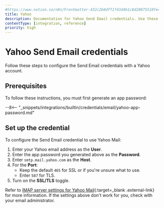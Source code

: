 ```yaml
---
#https://www.notion.so/n8n/Frontmatter-432c2b8dff1f43d4b1c8d20075510fe4
title: Yahoo
description: Documentation for Yahoo Send Email credentials. Use these credentials to authenticate Send Email with Yahoo in n8n, a workflow automation platform.
contentType: [integration, reference]
priority: high
---
```


# Yahoo Send Email credentials

Follow these steps to configure the Send Email credentials with a Yahoo account.

## Prerequisites

To follow these instructions, you must first generate an app password:

--8<-- "_snippets/integrations/builtin/credentials/email/yahoo-app-password.md"

## Set up the credential

To configure the Send Email credential to use Yahoo Mail:

1. Enter your Yahoo email address as the **User**.
2. Enter the app password you generated above as the **Password**.
3. Enter `smtp.mail.yahoo.com` as the **Host**.
4. For the **Port**:
    - Keep the default `465` for SSL or if you're unsure what to use.
    - Enter `587` for TLS.
5. Turn on the **SSL/TLS** toggle.

Refer to [IMAP server settings for Yahoo Mail](https://help.yahoo.com/kb/sln4075.html){:target=_blank .external-link} for more information. If the settings above don't work for you, check with your email administrator.
